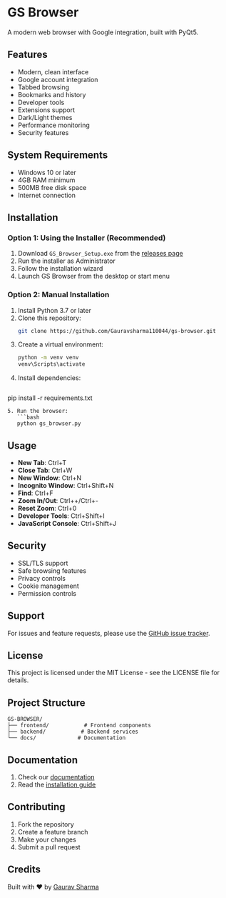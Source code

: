# GS Browser

A modern web browser with Google integration, built with PyQt5.

## Features

- Modern, clean interface
- Google account integration
- Tabbed browsing
- Bookmarks and history
- Developer tools
- Extensions support
- Dark/Light themes
- Performance monitoring
- Security features

## System Requirements

- Windows 10 or later
- 4GB RAM minimum
- 500MB free disk space
- Internet connection

## Installation

### Option 1: Using the Installer (Recommended)

1. Download `GS_Browser_Setup.exe` from the [releases page](https://github.com/Gauravsharma110044/gs-browser/releases)
2. Run the installer as Administrator
3. Follow the installation wizard
4. Launch GS Browser from the desktop or start menu

### Option 2: Manual Installation

1. Install Python 3.7 or later
2. Clone this repository:
   ```bash
   git clone https://github.com/Gauravsharma110044/gs-browser.git
   ```
3. Create a virtual environment:
   ```bash
   python -m venv venv
   venv\Scripts\activate
   ```
4. Install dependencies:
   ```bash
pip install -r requirements.txt
```
5. Run the browser:
   ```bash
   python gs_browser.py
   ```

## Usage

- **New Tab**: Ctrl+T
- **Close Tab**: Ctrl+W
- **New Window**: Ctrl+N
- **Incognito Window**: Ctrl+Shift+N
- **Find**: Ctrl+F
- **Zoom In/Out**: Ctrl++/Ctrl+-
- **Reset Zoom**: Ctrl+0
- **Developer Tools**: Ctrl+Shift+I
- **JavaScript Console**: Ctrl+Shift+J

## Security

- SSL/TLS support
- Safe browsing features
- Privacy controls
- Cookie management
- Permission controls

## Support

For issues and feature requests, please use the [GitHub issue tracker](https://github.com/Gauravsharma110044/gs-browser/issues).

## License

This project is licensed under the MIT License - see the LICENSE file for details.

## Project Structure

```
GS-BROWSER/
├── frontend/           # Frontend components
├── backend/           # Backend services
└── docs/             # Documentation
```

## Documentation

1. Check our [documentation](https://github.com/Gauravsharma110044/gs-browser/docs)
2. Read the [installation guide](https://github.com/Gauravsharma110044/gs-browser/docs/installation.md)

## Contributing

1. Fork the repository
2. Create a feature branch
3. Make your changes
4. Submit a pull request

## Credits

Built with ❤️ by [Gaurav Sharma](https://github.com/Gauravsharma110044)
